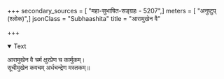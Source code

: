 +++
secondary_sources = [ "महा-सुभाषित-सङ्ग्रहः - 5207",]
meters = [ "अनुष्टुप् (श्लोक)",]
jsonClass = "Subhaashita"
title = "आरामुखेन वै"

+++

<details open><summary>Text</summary>

आरामुखेन वै चर्म क्षुरप्रेण च कार्मुकम्।  
सूचीमुखेन कवचम् अर्धचन्द्रेण मस्तकम्॥
</details>
